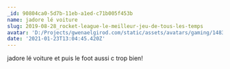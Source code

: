 ```yaml
---
_id: 90804ca0-5d7b-11eb-a1ed-c71b005f453b
name: jadore lé voiture
slug: 2019-08-28_rocket-league-le-meilleur-jeu-de-tous-les-temps
avatar: 'D:/Projects/gwenaelgirod.com/static/assets/avatars/gaming/1483.jpg'
date: '2021-01-23T13:04:45.420Z'
---
```

jadore lé voiture et puis le foot aussi c trop bien!
